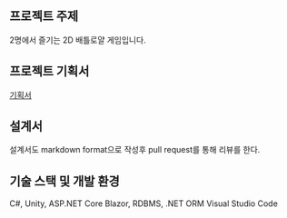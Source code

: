 ## 프로젝트 주제
2명에서 즐기는 2D 배틀로얄 게임입니다.

## 프로젝트 기획서
[기획서](https://github.com/Joseph-Cha/JustFight_Client/blob/main/Design.md)

## 설계서

설계서도 markdown format으로 작성후 pull request를 통해 리뷰를 한다.

## 기술 스택 및 개발 환경
C#, Unity, ASP.NET Core Blazor, RDBMS, .NET ORM
Visual Studio Code